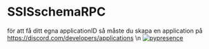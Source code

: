 # SSISschemaRPC
för att få ditt egna applicationID så måste du skapa en application på
https://discord.com/developers/applications
\n
[![pypresence](https://img.shields.io/badge/using-pypresence-00bb88.svg?style=for-the-badge&logo=discord&logoWidth=20)](https://github.com/qwertyquerty/pypresence)
